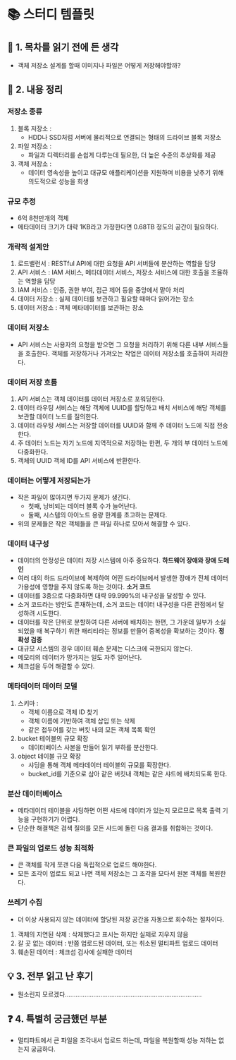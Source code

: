 # 📚 스터디 템플릿

## 📖 1. 목차를 읽기 전에 든 생각
- 객체 저장소 설계를 할때 이미지나 파일은 어떻게 저장해야할까?

## 📝 2. 내용 정리
### 저장소 종류
1. 블록 저장소 :
    - HDD나 SSD처럼 서버에 물리적으로 연결되는 형태의 드라이브 블록 저장소
2. 파일 저장소 :
    - 파일과 디렉터리를 손쉽게 다루는데 필요한, 더 높은 수준의 추상화를 제공
3. 객체 저장소 :
    - 데이터 영속성을 높이고 대규모 애플리케이션을 지원하며 비용을 낮추기 위해 의도적으로 성능을 희생

### 규모 추정
- 6억 8천만개의 객체
- 메타데이터 크기가 대략 1KB라고 가정한다면 0.68TB 정도의 공간이 필요하다.

### 개략적 설계안
1. 로드밸런서 : RESTful API에 대한 요청을 API 서버들에 분산하는 역할을 담당
2. API 서비스 : IAM 서비스, 메타데이터 서비스, 저장소 서비스에 대한 호출을 조율하는 역할을 담당
3. IAM 서비스 : 인증, 권한 부여, 접근 제어 등을 중앙에서 맡아 처리
4. 데이터 저장소 : 실제 데이터를 보관하고 필요할 때마다 읽어가는 장소
5. 데이터 저장소 : 객체 메타데이터를 보관하는 장소

### 데이터 저장소
- API 서비스는 사용자의 요청을 받으면 그 요청을 처리하기 위해 다른 내부 서비스들을 호출한다. 객체를 저장하거나 가져오는 작업은 데이터 저장소를 호출하여 처리한다.

### 데이터 저장 흐름
1. API 서비스는 객체 데이터를 데이터 저장소로 포워딩한다.
2. 데이터 라우팅 서비스는 해당 객체에 UUID를 할당하고 배치 서비스에 해당 객체를 보관할 데이터 노드를 질의한다.
3. 데이터 라우팅 서비스는 저장할 데이터를 UUID와 함께 주 데이터 노드에 직접 전송한다.
4. 주 데이터 노드는 자기 노드에 지역적으로 저장하는 한편, 두 개의 부 데이터 노드에 다중화한다.
5. 객체의 UUID 객체 ID를 API 서비스에 반환한다.

### 데이터는 어떻게 저장되는가
- 작은 파일이 많아지면 두가지 문제가 생긴다.
    - 첫째, 낭비되는 데이터 블록 수가 늘어난다.
    - 둘째, 시스템의 아이노드 용량 한계를 초고하는 문제다.
- 위의 문제들은 작은 객체들을 큰 파일 하나로 모아서 해결할 수 있다.

### 데이터 내구성
- 데이터의 안정성은 데이터 저장 시스템에 아주 중요하다.
**하드웨어 장애와 장애 도메인**
- 여러 대의 하드 드라이브에 복제하여 어떤 드라이브에서 발생한 장애가 전체 데이터 가용성에 영향을 주지 않도록 하는 것이다.
**소거 코드**
- 데이터를 3중으로 다중화하면 대략 99.999%의 내구성을 달성할 수 있다.
- 소거 코드라는 방안도 존재하는데, 소거 코드는 데이터 내구성을 다른 관점에서 달성하려 시도한다.
- 데이터를 작은 단위로 분할하여 다른 서버에 배치하는 한편, 그 가운데 일부가 소실되었을 때 복구하기 위한 패리티라는 정보를 만들어 중복성을 확보하는 것이다.
**정확성 검증**
- 대규모 시스템의 경우 데이터 훼손 문제는 디스크에 국한되지 않는다.
- 메모리의 데이터가 망가지는 일도 자주 일어난다.
- 체크섬을 두어 해결할 수 있다.

### 메타데이터 데이터 모델
1. 스키마 :
    - 객체 이름으로 객체 ID 찾기
    - 객체 이름에 기반하여 객체 삽입 또는 삭제
    - 같은 접두어를 갖는 버킷 내의 모든 객체 목록 확인
2. bucket 테이블의 규모 확장
    - 데이터베이스 사본을 만들어 읽기 부하를 분산한다.
3. object 테이블 규모 확장
    - 샤딩을 통해 객체 메타데이터 테이블의 규모를 확장한다.
    - bucket_id를 기준으로 삼아 같은 버킷내 객체는 같은 샤드에 배치되도록 한다.

### 분산 데이터베이스
- 메타데이터 테이블을 샤딩하면 어떤 샤드에 데이터가 있는지 모르므로 목록 출력 기능을 구현하기가 어렵다.
- 단순한 해결책은 검색 질의를 모든 샤드에 돌린 다음 결과를 취합하는 것이다.

### 큰 파일의 업로드 성능 최적화
- 큰 객체를 작게 쪼갠 다음 독립적으로 업로드 해야한다.
- 모든 조각이 업로드 되고 나면 객체 저장소는 그 조각을 모다서 원본 객체를 복원한다.

### 쓰레기 수집
- 더 이상 사용되지 않는 데이터에 할당된 저장 공간을 자동으로 회수하는 절차이다.

1. 객체의 지연된 삭제 : 삭제했다고 표시는 하지만 실제로 지우지 않음
2. 갈 곳 없는 데이터 : 반쯤 업로드된 데이터, 또는 취소된 멀티파트 업로드 데이터
3. 훼손된 데이터 : 체크섬 검사에 실패한 데이터


## 💡 3. 전부 읽고 난 후기
- 뭔소린지 모르겠다.............................................................................

## ❓ 4. 특별히 궁금했던 부분
- 멀티파트에서 큰 파일을 조각내서 업로드 하는데, 파일을 복원할때 성능 저하는 없는지 궁금하다.